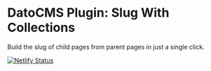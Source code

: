 # DatoCMS Plugin: Slug With Collections

Build the slug of child pages from parent pages in just a single click.


[![Netlify Status](https://api.netlify.com/api/v1/badges/8901e451-8db2-4a32-bea0-0f341ab63946/deploy-status?branch=release)](https://app.netlify.com/sites/acs-slug-collection-datocms/deploys)

